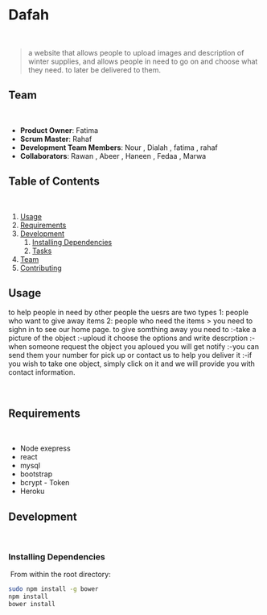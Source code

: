 # Dafah
​
> a website that allows people to upload images and description of winter supplies, and allows people in need to go on and choose what they need. to later be delivered to them.
​
## Team
​
  - __Product Owner__: Fatima 
  - __Scrum Master__: Rahaf 
  - __Development Team Members__: Nour , Dialah , fatima , rahaf
  - __Collaborators__: Rawan , Abeer , Haneen ​, Fedaa , Marwa
## Table of Contents
​
1. [Usage](#Usage)
1. [Requirements](#requirements)
1. [Development](#development)
    1. [Installing Dependencies](#installing-dependencies)
    1. [Tasks](#tasks)
1. [Team](#team)
1. [Contributing](#contributing)
​
## Usage
to help people in need by other people
the uesrs are two types 1: people who want to give away items
2: people who need the items
	> you need to sighn in to see our home page.
	to give somthing away you need to 
	:-take a picture of the object
	:-uploud it choose the options and write descrption
	:-when someone request the object you aploued you will get notify
	:-you can send them your number for pick up or contact us to help you deliver  it
	:-if you wish to take one object, simply click on it and we will provide you with 
	contact information.
    
​
## Requirements
​
- Node exepress
- react 
- mysql
- bootstrap 
- bcrypt - Token 
- Heroku
​
## Development
​
​
### Installing Dependencies
​
From within the root directory:
​
```sh
sudo npm install -g bower
npm install
bower install
```
